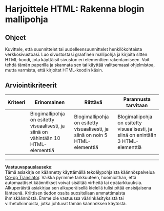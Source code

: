 <!--
CO_OP_TRANSLATOR_METADATA:
{
  "original_hash": "970776c81401c9aacb34f365edac6b53",
  "translation_date": "2025-08-27T20:06:43+00:00",
  "source_file": "3-terrarium/1-intro-to-html/assignment.md",
  "language_code": "fi"
}
-->
# Harjoittele HTML: Rakenna blogin mallipohja

## Ohjeet

Kuvittele, että suunnittelet tai uudelleensuunnittelet henkilökohtaista verkkosivustoasi. Luo sivustostasi graafinen mallipohja ja kirjoita sitten HTML-koodi, jota käyttäisit sivuston eri elementtien rakentamiseen. Voit tehdä tämän paperilla ja skannata sen tai käyttää valitsemaasi ohjelmistoa, mutta varmista, että kirjoitat HTML-koodin käsin.

## Arviointikriteerit

| Kriteeri | Erinomainen                                                                       | Riittävä                                                                       | Parannusta tarvitaan                                                             |
| -------- | --------------------------------------------------------------------------------- | ------------------------------------------------------------------------------ | -------------------------------------------------------------------------------- |
|          | Blogimallipohja on esitetty visuaalisesti, ja siinä on vähintään 10 HTML-elementtiä | Blogimallipohja on esitetty visuaalisesti, ja siinä on noin 5 HTML-elementtiä   | Blogimallipohja on esitetty visuaalisesti, ja siinä on enintään 3 HTML-elementtiä |

---

**Vastuuvapauslauseke**:  
Tämä asiakirja on käännetty käyttämällä tekoälypohjaista käännöspalvelua [Co-op Translator](https://github.com/Azure/co-op-translator). Vaikka pyrimme tarkkuuteen, huomioithan, että automaattiset käännökset voivat sisältää virheitä tai epätarkkuuksia. Alkuperäistä asiakirjaa sen alkuperäisellä kielellä tulisi pitää ensisijaisena lähteenä. Kriittisen tiedon osalta suositellaan ammattimaista ihmiskäännöstä. Emme ole vastuussa väärinkäsityksistä tai virhetulkinnoista, jotka johtuvat tämän käännöksen käytöstä.